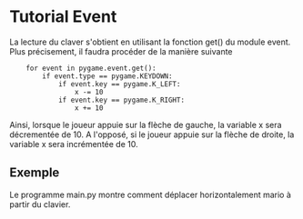 # Tutorial Event

La lecture du claver s'obtient en utilisant la fonction get() du module event. Plus précisement, il faudra procéder de la manière suivante

        for event in pygame.event.get():
            if event.type == pygame.KEYDOWN:
                if event.key == pygame.K_LEFT:
                    x -= 10
                if event.key == pygame.K_RIGHT:
                    x += 10

Ainsi, lorsque le joueur appuie sur la flèche de gauche, la variable x sera décrementée de 10. A l'opposé, si le joueur appuie sur la flèche de droite, la variable x sera incrémentée de 10.


## Exemple

Le programme main.py montre comment déplacer horizontalement mario à partir du clavier.

